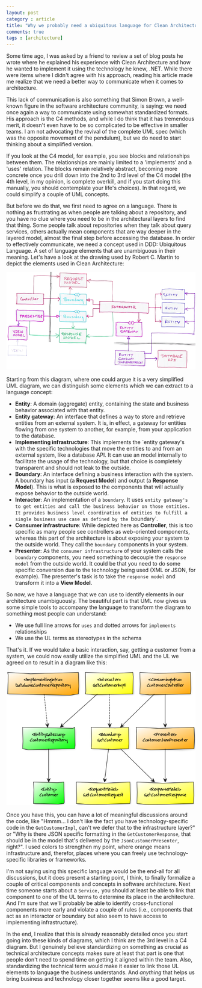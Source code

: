 ```yaml
---
layout: post
category : article
title: "Why we probably need a ubiquitous language for Clean Architecture"
comments: true
tags : [architecture]
---
```


Some time ago, I was asked by a friend to review a set of blog posts he wrote where he explained his experience with Clean Architecture and how he wanted to implement it using the technology he knew, .NET. While there were items where I didn't agree with his approach, reading his article made me realize that we need a better way to communicate when it comes to architecture.

This lack of communication is also something that Simon Brown, a well-known figure in the software architecture community, is saying: we need once again a way to communicate using somewhat standardized formats. His approach is the C4 methods, and while I do think that it has tremendous merit, it doesn't even have to be so complicated to be effective in smaller teams. I am not advocating the revival of the complete UML spec (which was the opposite movement of the pendulum), but we do need to start thinking about a simplified version.

If you look at the C4 model, for example, you see blocks and relationships between them. The relationships are mainly limited to a 'implements' and a 'uses' relation. The blocks remain relatively abstract, becoming more concrete once you drill down into the 2nd to 3rd level of the C4 model (the 4th level, in my opinion, is complete overkill, and if you start doing this manually, you should contemplate your life's choices). In that regard, we could simplify a couple of UML concepts.

But before we do that, we first need to agree on a language. There is nothing as frustrating as when people are talking about a repository, and you have no clue where you need to be in the architectural layers to find that thing. Some people talk about repositories when they talk about query services, others actually mean components that are way deeper in the layered model, almost the final step before accessing the database. In order to effectively communicate, we need a concept used in DDD: Ubiquitous Language. A set of language elements that are unambiguous in their meaning. Let's have a look at the drawing used by Robert C. Martin to depict the elements used in Clean Architecture:

![Clean Architecture Design](/img/CleanArchitectureDesign.png)

Starting from this diagram, where one could argue it is a very simplified UML diagram, we can distinguish some elements which we can extract to a language concept:

- **Entity**: A domain (aggregate) entity, containing the state and business behavior associated with that entity.
- **Entity gateway**: An interface that defines a way to store and retrieve entities from an external system. It is, in effect, a gateway for entities flowing from one system to another, for example, from your application to the database.
- **Implementing infrastructure**: This implements the `entity gateway's with the specific technologies that move the entities to and from an external system, like a database API. It can use an model internally to facilitate the usage of the technology, but that choice is completely transparent and should not leak to the outside.
- **Boundary**: An interface defining a business interaction with the system. A boundary has input (a **Request Model**) and output (a **Response Model**). This is what is exposed to the components that will actually expose behavior to the outside world.
- **Interactor**: An implementation of a `boundary`. It uses `entity gateway's to get entities and call the business behavior on those entities. It provides business level coordination of entities to fulfill a single business use case as defined by the `boundary`.
- **Consumer infrastructure**: While depicted here as **Controller**, this is too specific as many people see controllers as web-oriented components, whereas this part of the architecture is about exposing your system to the outside world. They call the `boundary` components in your system.
- **Presenter**: As the `consumer infrastructure` of your system calls the `boundary` components, you need something to decouple the `response model` from the outside world. It could be that you need to do some specific conversion due to the technology being used (XML or JSON, for example). The presenter's task is to take the `response model` and transform it into a **View Model**.

So now, we have a language that we can use to identify elements in our architecture unambiguously. The beautiful part is that UML now gives us some simple tools to accompany the language to transform the diagram to something most people can understand:

- We use full line arrows for `uses` and dotted arrows for `implements` relationships
- We use the UL terms as stereotypes in the schema

That's it. If we would take a basic interaction, say, getting a customer from a system, we could now easily utilize the simplified UML and the UL we agreed on to result in a diagram like this:

![Clean Architecture Example](/img/ca-example-uml.png)

Once you have this, you can have a lot of meaningful discussions around the code, like "Hmmm... I don't like the fact you have technology-specific code in the `GetCustomerImpl`, can't we defer that to the infrastructure layer?" or "Why is there JSON specific formatting in the `GetCustomerResponse`, that should be in the model that's delivered by the `JsonCustomerPresenter`, right?". I used colors to strengthen my point, where orange means infrastructure and, therefor, places where you can freely use technology-specific libraries or frameworks.

I'm not saying using this specific language would be the end-all for all discussions, but it does present a starting point, I think, to finally formalize a couple of critical components and concepts in software architecture. Next time someone starts about a `Service,` you should at least be able to link that component to one of the UL terms to determine its place in the architecture. And I'm sure that we'll probably be able to identify cross-functional components more early and violate a couple of rules (i.e., components that act as an interactor or boundary but also seem to have access to implementing infrastructure).

In the end, I realize that this is already reasonably detailed once you start going into these kinds of diagrams, which I think are the 3rd level in a C4 diagram. But I genuinely believe standardizing on something as crucial as technical architecture concepts makes sure at least that part is one that people don't need to spend time on getting it aligned within the team. Also, standardizing the technical term would make it easier to link those UL elements to language the business understands. And *anything* that helps us bring business and technology closer together seems like a good target.